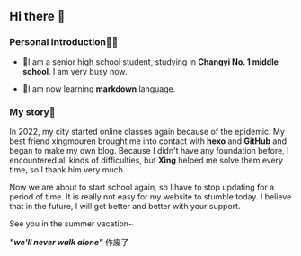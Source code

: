 ## Hi there 👋

### Personal introduction🙆‍♂️

- 🏫I am a senior high school student, studying in **Changyi No. 1 middle school**. I am very busy now.

- 📕I am now learning **markdown** language.

### My story📜

In 2022, my city started online classes again because of the epidemic. My best friend xingmouren brought me into contact with **hexo** and **GitHub** and began to make my own blog. Because I didn't have any foundation before, I encountered all kinds of difficulties, but **Xing** helped me solve them every time, so I thank him very much.

Now we are about to start school again, so I have to stop updating for a period of time. It is really not easy for my website to stumble today. I believe that in the future, I will get better and better with your support.

See you in the summer vacation~

***"we'll never walk alone"***
作废了
